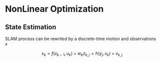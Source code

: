 # NonLinear Optimization
## State Estimation
 SLAM process can be rewrited by a discrete-time motion and observations $x$ 
 
$$x_k = f(x_{k-1}, u_k) + w_k
 z_{k,j} = h(y_j, x_k) +v_{k,j}$$